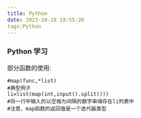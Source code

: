 ```yaml
---
title: Python
date: 2023-10-18 19:55:26
tags:Python
---
```


### Python 学习

部分函数的使用:

``` py3
#map(func,*list)
#典型例子
li=list(map(int,input().split()))
#将一行中输入的以空格为间隔的数字串储存在li列表中
#注意，map函数的返回值是一个迭代器类型
```
